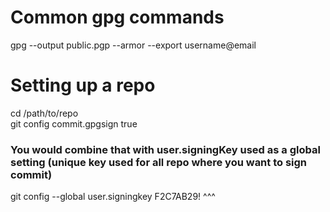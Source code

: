 # Common gpg commands

gpg --output public.pgp --armor --export username@email

# Setting up a repo
cd /path/to/repo  
git config commit.gpgsign true   
### You would combine that with user.signingKey used as a global setting (unique key used for all repo where you want to sign commit)   
git config --global user.signingkey F2C7AB29!
                                           ^^^

